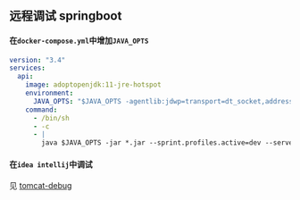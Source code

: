 ## 远程调试 springboot 

#### 在`docker-compose.yml`中增加`JAVA_OPTS`

```YAML
version: "3.4"
services:
  api:
    image: adoptopenjdk:11-jre-hotspot
    environment: 
      JAVA_OPTS: "$JAVA_OPTS -agentlib:jdwp=transport=dt_socket,address=5005,server=y,suspend=n"
    command:
      - /bin/sh
      - -c
      - |
        java $JAVA_OPTS -jar *.jar --sprint.profiles.active=dev --server.port=8080      
```
#### 在`idea intellij`中调试
见 [tomcat-debug](tomcat-debug.md)
